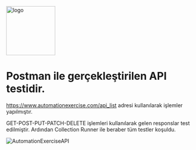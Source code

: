 <img width="132" alt="logo" src="https://user-images.githubusercontent.com/100466472/214258775-9a3f4076-663d-4086-a5e1-1412a183f546.png">


# Postman ile gerçekleştirilen API testidir.

https://www.automationexercise.com/api_list  adresi kullanılarak işlemler yapılmıştır.

GET-POST-PUT-PATCH-DELETE işlemleri kullanılarak gelen responslar test edilmiştir. Ardından Collection Runner ile beraber tüm testler koşuldu.

![AutomationExerciseAPI](https://user-images.githubusercontent.com/100466472/214258524-5164d00a-8342-42df-a6ea-4defcdecd20e.jpg)
